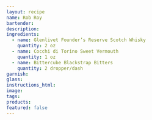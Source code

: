 ```yaml
---
layout: recipe
name: Rob Roy
bartender:
description:
ingredients:
  - name: Glenlivet Founder’s Reserve Scotch Whisky
    quantity: 2 oz
  - name: Cocchi di Torino Sweet Vermouth
    quantity: 1 oz
  - name: Bittercube Blackstrap Bitters
    quantity: 2 dropper/dash
garnish:
glass:
instructions_html:
image:
tags:
products:
featured: false
---
```



